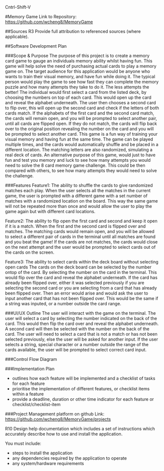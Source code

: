 Cntrl-Shift-V

#Memory Game
Link to Repository: https://github.com/wcheng8/MemoryGame

##Sources
R3	Provide full attribution to referenced sources (where applicable).	 

##Software Development Plan

###Scope & Purpose
The purpose of this project is to create a memory card game to gauge an individuals memory ability whilst having fun. This game will help solve the need of purchasing actual cards to play a memory game on. The target audience for this application would be anyone who wants to train their visual memory, and have fun while doing it. The typical person would play the game to see how fast they can complete the memory puzzle and how many attempts they take to do it. The less attempts the better! The individual would first select a card from the listed deck, by choosing the numbers on top of each card. This would open up the card and reveal the alphabet underneath. The user then chooses a second card to flip over, this will open up the second card and check if the letters of both cards match. If the alphabets of the first card and the second card match, the cards will remain open, and you will be prompted to select another pair, until all cards are flipped open. If they do not match, the cards will flip back over to the original position revealing the number on the card and you will be prompted to select another card. This game is a fun way of training your visual memory and having fun at the same time. The game can be played multiple times, and the cards would automatically shuffle and be placed in a different location. The matching letters are also randomized, simulating a real deck of cards. An alternative purpose of this game, would just to have fun and test you memory and luck to see how many attempts you would need to solve the 8 card memory game challenge. This could be then compared with others, to see how many attempts they would need to solve the challenge. 

###Features
Feature1: The ability to shuffle the cards to give randomized matches each play.
When the user selects all the matches in the current game, the user is prompted with a different game with a set number of matches with a randomized location on the board. This way the same game will not be repeated more than once and would allow the user to play the game again but with different card locations. 

Feature2: The ability to flip open the first card and second and keep it open if it is a match.
When the first and the second card is flipped over and matches. The matching cards would remain open, and you will be allowed to select a different pair of cards in the terminal until all matches are found and you beat the game! If the cards are not matches, the cards would close on the next attempt and the user would be prompted to select cards out of the cards on the screen.

Feature3: The ability to select cards within the deck board without selecting open cards
The cards on the deck board can be selected by the number ontop of the card. By selecting the number on the card in the terminal. This would flip over the card and reveal the alphabet underneath. If the card has already been flipped over, either it was selected previously if you are selecting the second card or you are selecting from a card that has already been flipped over. Then an error would arise and would ask the user to input another card that has not been flipped over. This would be the same if a string was inputed, or a number outside the card range.

###UI/UX Outline
The user will interact with the game on the terminal. The user will select a card by selecting the number indicated on the back of the card. This would then flip the card over and reveal the alphabet underneath. A second card will then be selected with the number on the back of the card. The user will need to select a card that is not a match or has not been selected previously, else the user will be asked for another input. If the user selects a string, special character or a number outside the range of the cards available, the user will be prompted to select correct card input.

###Control Flow Diagram



###Implementation Plan
- outlines how each feature will be implemented and a checklist of tasks for each feature
- prioritise the implementation of different features, or checklist items within a feature
- provide a deadline, duration or other time indicator for each feature or checklist/checklist-item

###Project Management platform on github
Link: https://github.com/wcheng8/MemoryGame/projects

R10	Design help documentation which includes a set of instructions which accurately describe how to use and install the application.

You must include:
- steps to install the application
- any dependencies required by the application to operate
- any system/hardware requirements


